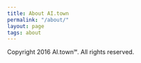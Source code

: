 ```yaml
---
title: About AI.town
permalink: "/about/"
layout: page
tags: about
---
```


Copyright 2016 AI.town℠. All rights reserved.
